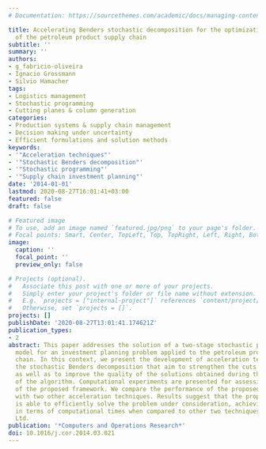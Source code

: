 ```yaml
---
# Documentation: https://sourcethemes.com/academic/docs/managing-content/

title: Accelerating Benders stochastic decomposition for the optimization under uncertainty
  of the petroleum product supply chain
subtitle: ''
summary: ''
authors:
- g_fabricio-oliveira
- Ignacio Grossmann
- Silvio Hamacher
tags: 
- Logistics management
- Stochastic programming
- Cutting planes & column generation
categories: 
- Production systems & supply chain management 
- Decision making under uncertainty 
- Efficient formulations and solution methods
keywords: 
- '"Acceleration techniques"'
- '"Stochastic Benders decomposition"'
- '"Stochastic programming"'
- '"Supply chain investment planning"'
date: '2014-01-01'
lastmod: 2020-08-27T16:01:41+03:00
featured: false
draft: false

# Featured image
# To use, add an image named `featured.jpg/png` to your page's folder.
# Focal points: Smart, Center, TopLeft, Top, TopRight, Left, Right, BottomLeft, Bottom, BottomRight.
image:
  caption: ''
  focal_point: ''
  preview_only: false

# Projects (optional).
#   Associate this post with one or more of your projects.
#   Simply enter your project's folder or file name without extension.
#   E.g. `projects = ["internal-project"]` references `content/project/deep-learning/index.md`.
#   Otherwise, set `projects = []`.
projects: []
publishDate: '2020-08-27T13:01:41.174621Z'
publication_types:
- 2
abstract: This paper addresses the solution of a two-stage stochastic programming
  model for an investment planning problem applied to the petroleum products supply
  chain. In this context, we present the development of acceleration techniques for
  the stochastic Benders decomposition that aim to strengthen the cuts generated,
  as well as to improve the quality of the solutions obtained during the execution
  of the algorithm. Computational experiments are presented for assessing the efficiency
  of the proposed framework. We compare the performance of the proposed algorithm
  with two other acceleration techniques. Results suggest that the proposed approach
  is able to efficiently solve the problem under consideration, achieving better performance
  in terms of computational times when compared to other two techniques. © 2014 Elsevier
  Ltd.
publication: '*Computers and Operations Research*'
doi: 10.1016/j.cor.2014.03.021
---
```

